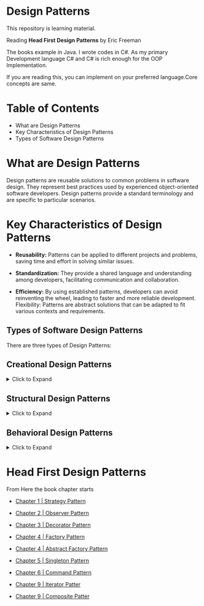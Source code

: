 # Design Patterns

This repository is learning material.

Reading **Head First Design Patterns** by Eric Freeman

The books example in Java. I wrote codes in C#. As my primary Development language C# and C# is rich enough for the OOP Implementation.

If you are reading this, you can implement on your preferred language.Core concepts are same.

# Table of Contents

- What are Design Patterns
- Key Characteristics of Design Patterns
- Types of Software Design Patterns

# What are Design Patterns

Design patterns are reusable solutions to common problems in software design. They represent best practices used by experienced object-oriented software developers. Design patterns provide a standard terminology and are specific to particular scenarios.

# Key Characteristics of Design Patterns

- **Reusability:** Patterns can be applied to different projects and problems, saving time and effort in solving similar issues.

- **Standardization:** They provide a shared language and understanding among developers, facilitating communication and collaboration.

- **Efficiency:** By using established patterns, developers can avoid reinventing the wheel, leading to faster and more reliable development.
  Flexibility: Patterns are abstract solutions that can be adapted to fit various contexts and requirements.

## Types of Software Design Patterns

There are three types of Design Patterns:

<!-- - Creational Design Pattern
- Structural Design Pattern
- Behavioral Design Pattern -->
<h2> Creational Design Patterns </h2>
<details> 
<summary> Click to Expand </summary>
Creational Design Pattern abstract the instantiation process. They help in making a system independent of how its objects are created, composed and represented.

1. **Factory Method Design Pattern:**
   The Factory Method pattern is used to create objects without specifying the exact class of object that will be created. This pattern is useful when you need to decouple the creation of an object from its implementation.

2. **Abstract Factory Method Design Pattern:**
   Abstract Factory pattern is almost similar to Factory Pattern and is considered as another layer of abstraction over factory pattern. Abstract Factory patterns work around a super-factory which creates other factories.

3. **Singleton Method Design Pattern:**
   The Singleton method or Singleton Design pattern is one of the simplest design patterns. It ensures a class only has one instance, and provides a global point of access to it.

4. **Prototype Method Design Pattern:**
   Prototype allows us to hide the complexity of making new instances from the client. The concept is to copy an existing object rather than creating a new instance from scratch, something that may include costly operations. The existing object acts as a prototype and contains the state of the object.

5. **Builder Method Design Pattern:**
   Builder pattern aims to “Separate the construction of a complex object from its representation so that the same construction process can create different representations.” It is used to construct a complex object step by step and the final step will return the object.
</details>

<h2>Structural Design Patterns </h2>
<details> 
<summary> Click to Expand </summary>
Structural Design Patterns are concerned with how classes and objects are composed to form larger structures. Structural class patterns use inheritance to compose interfaces or implementations.

1. **Adapter Method Design Pattern:**
   The adapter pattern convert the interface of a class into another interface clients expect. Adapter lets classes work together that couldn’t otherwise because of incompatible interfaces.

2. **Bridge Method Design Pattern:**
   The bridge pattern allows the Abstraction and the Implementation to be developed independently and the client code can access only the Abstraction part without being concerned about the Implementation part.

3. **Composite Method Design Pattern:**
   Composite pattern is a partitioning design pattern and describes a group of objects that is treated the same way as a single instance of the same type of object. The intent of a composite is to “compose” objects into tree structures to represent part-whole hierarchies.

4. **Decorator Method Design Pattern:**
   It allows us to dynamically add functionality and behavior to an object without affecting the behavior of other existing objects within the same class. We use inheritance to extend the behavior of the class. This takes place at compile-time, and all the instances of that class get the extended behavior.

5. **Facade Method Design Pattern:**
   Facade Method Design Pattern provides a unified interface to a set of interfaces in a subsystem. Facade defines a high-level interface that makes the subsystem easier to use.

6. **Flyweight Method Design Pattern:**
   This pattern provides ways to decrease object count thus improving application required objects structure. Flyweight pattern is used when we need to create a large number of similar objects.

7. **Proxy Method Design Pattern:**
   Proxy means ‘in place of’, representing’ or ‘in place of’ or ‘on behalf of’ are literal meanings of proxy and that directly explains Proxy Design Pattern. Proxies are also called surrogates, handles, and wrappers. They are closely related in structure, but not purpose, to Adapters and Decorators.
</details>
<h2> Behavioral Design Patterns </h2>
<details> 
<summary> Click to Expand </summary>
Behavioral Patterns are concerned with algorithms and the assignment of responsibilities between objects. Behavioral patterns describe not just patterns of objects or classes but also the patterns of communication between them. These patterns characterize complex control flow that’s difficult to follow at run-time.

1. **Chain Of Responsibility Method Design Pattern:**
   Chain of responsibility pattern is used to achieve loose coupling in software design where a request from the client is passed to a chain of objects to process them. Later, the object in the chain will decide themselves who will be processing the request and whether the request is required to be sent to the next object in the chain or not.

2. **Command Method Design Pattern:**
   The Command Pattern is a behavioral design pattern that turns a request into a stand-alone object, containing all the information about the request. This object can be passed around, stored, and executed at a later time

3. **Interpreter Method Design Pattern:**
   Interpreter pattern is used to defines a grammatical representation for a language and provides an interpreter to deal with this grammar.

4. **Mediator Method Design Pattern:**
   It enables decoupling of objects by introducing a layer in between so that the interaction between objects happen via the layer.

5. **Memento Method Design Patterns:**
   It is used to restore state of an object to a previous state. As your application is progressing, you may want to save checkpoints in your application and restore back to those checkpoints later. Intent of Memento Design pattern is without violating encapsulation, capture and externalize an object’s internal state so that the object can be restored to this state later.

6. **Observer Method Design Pattern:**
   It defines a one-to-many dependency between objects, so that when one object (the subject) changes its state, all its dependents (observers) are notified and updated automatically.

7. **State Method Design Pattern**
   A state design pattern is used when an Object changes its behavior based on its internal state. If we have to change the behavior of an object based on its state, we can have a state variable in the Object and use the if-else condition block to perform different actions based on the state.

8. **Strategy Method Design Pattern:**
   The Strategy Design Pattern allows the behavior of an object to be selected at runtime. It is one of the Gang of Four (GoF) design patterns, which are widely used in object-oriented programming. The Strategy pattern is based on the idea of encapsulating a family of algorithms into separate classes that implement a common interface.

9. **Template Method Design Pattern:**
   Template method design pattern is to define an algorithm as a skeleton of operations and leave the details to be implemented by the child classes. The overall structure and sequence of the algorithm are preserved by the parent class.

10. **Visitor Method Design Pattern:**
    It is used when we have to perform an operation on a group of similar kind of Objects. With the help of visitor pattern, we can move the operational logic from the objects to another class.

</details>
<h1>Head First Design Patterns</h1>
From Here the book chapter starts

- [Chapter 1 | Strategy Pattern](./DesignPatterns/Singleton/README.md)

- [Chapter 2 | Observer Pattern](./DesignPatterns/Observer/README.md)

- [Chapter 3 | Decorator Pattern](./DesignPatterns/Decorator/RADME.md)

- [Chapter 4 | Factory Pattern](./DesignPatterns/Factory/README.md)

- [Chapter 4 | Abstract Factory Pattern](./DesignPatterns/AbstractFactory/README.md)
- [Chapter 5 | Singleton Pattern](./DesignPatterns/Singleton/README.md)
- [Chapter 6 | Command Pattern](./DesignPatterns/Command/README.md)
- [Chapter 9 | Iterator Patter](./DesignPatterns/Iterator/README.md)
- [Chapter 9 | Composite Patter](./DesignPatterns/Composite/README.md)

